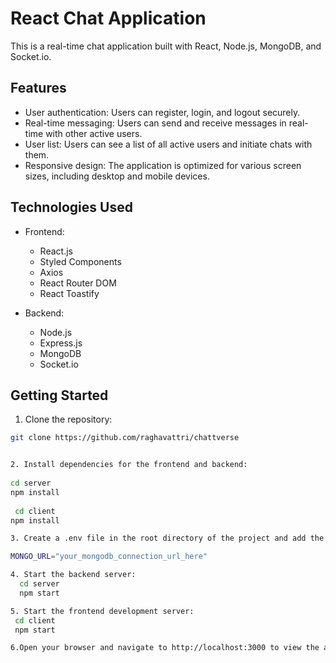 # React Chat Application

This is a real-time chat application built with React, Node.js, MongoDB, and Socket.io.

## Features

- User authentication: Users can register, login, and logout securely.
- Real-time messaging: Users can send and receive messages in real-time with other active users.
- User list: Users can see a list of all active users and initiate chats with them.
- Responsive design: The application is optimized for various screen sizes, including desktop and mobile devices.

## Technologies Used

- Frontend:
  - React.js
  - Styled Components
  - Axios
  - React Router DOM
  - React Toastify

- Backend:
  - Node.js
  - Express.js
  - MongoDB
  - Socket.io

## Getting Started

1. Clone the repository:

```bash
git clone https://github.com/raghavattri/chattverse


2. Install dependencies for the frontend and backend:
  
cd server
npm install
 
 cd client
npm install

3. Create a .env file in the root directory of the project and add the following environment variables:

MONGO_URL="your_mongodb_connection_url_here"

4. Start the backend server:
  cd server
  npm start

5. Start the frontend development server:
 cd client
 npm start

6.Open your browser and navigate to http://localhost:3000 to view the application.